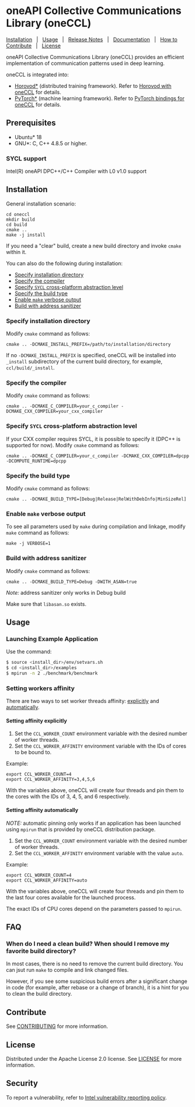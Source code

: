 # oneAPI Collective Communications Library (oneCCL)

[Installation](#installation)&nbsp;&nbsp;&nbsp;|&nbsp;&nbsp;&nbsp;[Usage](#usage)&nbsp;&nbsp;&nbsp;|&nbsp;&nbsp;&nbsp;[Release Notes](https://software.intel.com/content/www/us/en/develop/articles/oneapi-collective-communication-library-ccl-release-notes.html)&nbsp;&nbsp;&nbsp;|&nbsp;&nbsp;&nbsp;[Documentation](https://oneapi-src.github.io/oneCCL/)&nbsp;&nbsp;&nbsp;|&nbsp;&nbsp;&nbsp;[How to Contribute](CONTRIBUTING.md)&nbsp;&nbsp;&nbsp;|&nbsp;&nbsp;&nbsp;[License](LICENSE)

oneAPI Collective Communications Library (oneCCL) provides an efficient implementation of communication patterns used in deep learning.

oneCCL is integrated into:
* [Horovod\*](https://github.com/horovod/horovod) (distributed training framework). Refer to [Horovod with oneCCL](https://github.com/horovod/horovod/blob/master/docs/oneccl.rst) for details.
* [PyTorch\*](https://github.com/pytorch/pytorch) (machine learning framework). Refer to [PyTorch bindings for oneCCL](https://github.com/intel/torch-ccl) for details.


## Prerequisites

- Ubuntu* 18
- GNU*: C, C++ 4.8.5 or higher.

### SYCL support
Intel(R) oneAPI DPC++/C++ Compiler with L0 v1.0 support

## Installation

General installation scenario:

```
cd oneccl
mkdir build
cd build
cmake ..
make -j install
```

If you need a "clear" build, create a new build directory and invoke `cmake` within it.

You can also do the following during installation:
- [Specify installation directory](#specify-installation-directory)
- [Specify the compiler](#specify-the-compiler)
- [Specify `SYCL` cross-platform abstraction level](#specify-sycl-cross-platform-abstraction-level)
- [Specify the build type](#specify-the-build-type)
- [Enable `make` verbose output](#enable-make-verbose-output)
- [Build with address sanitizer](#build-with-address-sanitizer)

### Specify installation directory
Modify `cmake` command as follows:

```
cmake .. -DCMAKE_INSTALL_PREFIX=/path/to/installation/directory
```

If no `-DCMAKE_INSTALL_PREFIX` is specified, oneCCL will be installed into `_install` subdirectory of the current
build directory, for example, `ccl/build/_install`.

### Specify the compiler
Modify `cmake` command as follows:

```
cmake .. -DCMAKE_C_COMPILER=your_c_compiler -DCMAKE_CXX_COMPILER=your_cxx_compiler
```

### Specify `SYCL` cross-platform abstraction level
If your CXX compiler requires SYCL, it is possible to specify it (DPC++ is supported for now).
Modify `cmake` command as follows:

```
cmake .. -DCMAKE_C_COMPILER=your_c_compiler -DCMAKE_CXX_COMPILER=dpcpp -DCOMPUTE_RUNTIME=dpcpp
```

### Specify the build type
Modify `cmake` command as follows:

```
cmake .. -DCMAKE_BUILD_TYPE=[Debug|Release|RelWithDebInfo|MinSizeRel]
```

### Enable `make` verbose output
To see all parameters used by `make` during compilation
and linkage, modify `make` command as follows:

```
make -j VERBOSE=1
```

### Build with address sanitizer
Modify `cmake` command as follows:
```
cmake .. -DCMAKE_BUILD_TYPE=Debug -DWITH_ASAN=true
```
*Note:* address sanitizer only works in Debug build

Make sure that `libasan.so` exists.

## Usage

### Launching Example Application
Use the command:
```bash
$ source <install_dir>/env/setvars.sh
$ cd <install_dir>/examples
$ mpirun -n 2 ./benchmark/benchmark
```
### Setting workers affinity
There are two ways to set worker threads affinity: [explicitly](#setting-affinity-explicitly) and [automatically](#setting-affinity-automatically).

#### Setting affinity explicitly
1. Set the `CCL_WORKER_COUNT` environment variable with the desired number of worker threads.
2. Set the `CCL_WORKER_AFFINITY` environment variable with the IDs of cores to be bound to.

Example:
```
export CCL_WORKER_COUNT=4
export CCL_WORKER_AFFINITY=3,4,5,6
```
With the variables above, oneCCL will create four threads and pin them to the cores with the IDs of 3, 4, 5, and 6 respectively.

#### Setting affinity automatically
*NOTE:* automatic pinning only works if an application has been launched using `mpirun` that is provided by oneCCL distribution package.

1. Set the `CCL_WORKER_COUNT` environment variable with the desired number of worker threads.
2. Set the `CCL_WORKER_AFFINITY` environment variable with the value `auto`.

Example:
```
export CCL_WORKER_COUNT=4
export CCL_WORKER_AFFINITY=auto
```
With the variables above, oneCCL will create four threads and pin them to the last four cores available for the launched process.

The exact IDs of CPU cores depend on the parameters passed to `mpirun`.

## FAQ

### When do I need a clean build? When should I remove my favorite build directory?

In most cases, there is no need to remove the current build directory. You can jsut run `make` to
compile and link changed files. 

However, if you see some suspicious build errors after a significant
change in code (for example, after rebase or a change of branch), it is a hint for you to clean the build directory.

## Contribute

See [CONTRIBUTING](CONTRIBUTING.md) for more information.

## License

Distributed under the Apache License 2.0 license. See [LICENSE](LICENSE) for more
information.

## Security

To report a vulnerability, refer to [Intel vulnerability reporting policy](https://www.intel.com/content/www/us/en/security-center/default.html).
